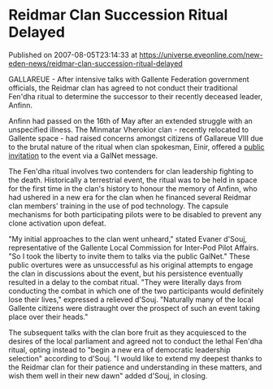 # Reidmar Clan Succession Ritual Delayed
Published on 2007-08-05T23:14:33 at https://universe.eveonline.com/new-eden-news/reidmar-clan-succession-ritual-delayed

GALLAREUE - After intensive talks with Gallente Federation government officials, the Reidmar clan has agreed to not conduct their traditional Fen'dha ritual to determine the successor to their recently deceased leader, Anfinn.

Anfinn had passed on the 16th of May after an extended struggle with an unspecified illness. The Minmatar Vherokior clan - recently relocated to Gallente space - had raised concerns amongst citizens of Gallareue VIII due to the brutal nature of the ritual when clan spokesman, Einir, offered a [public invitation](http://myeve.eve-online.com/ingameboard.asp?a=topic&threadID=523243) to the event via a GalNet message.

The Fen'dha ritual involves two contenders for clan leadership fighting to the death. Historically a terrestrial event, the ritual was to be held in space for the first time in the clan's history to honour the memory of Anfinn, who had ushered in a new era for the clan when he financed several Reidmar clan members' training in the use of pod technology. The capsule mechanisms for both participating pilots were to be disabled to prevent any clone activation upon defeat.

"My initial approaches to the clan went unheard," stated Evaner d'Souj, representative of the Gallente Local Commission for Inter-Pod Pilot Affairs. "So I took the liberty to invite them to talks via the public GalNet." These public overtures were as unsuccessful as his original attempts to engage the clan in discussions about the event, but his persistence eventually resulted in a delay to the combat ritual. "They were literally days from conducting the combat in which one of the two participants would definitely lose their lives," expressed a relieved d'Souj. "Naturally many of the local Gallente citizens were distraught over the prospect of such an event taking place over their heads."

The subsequent talks with the clan bore fruit as they acquiesced to the desires of the local parliament and agreed not to conduct the lethal Fen'dha ritual, opting instead to "begin a new era of democratic leadership selection" according to d'Souj. "I would like to extend my deepest thanks to the Reidmar clan for their patience and understanding in these matters, and wish them well in their new dawn" added d'Souj, in closing.
